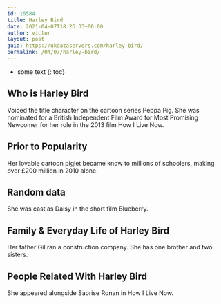 ```yaml
---
id: 16584
title: Harley Bird
date: 2021-04-07T18:26:33+00:00
author: victor
layout: post
guid: https://ukdataservers.com/harley-bird/
permalink: /04/07/harley-bird/
---
```


* some text
{: toc}


## Who is Harley Bird



Voiced the title character on the cartoon series Peppa Pig. She was nominated for a British Independent Film Award for Most Promising Newcomer for her role in the 2013 film How I Live Now.  

                
                
                
## Prior to Popularity



Her lovable cartoon piglet became know to millions of schoolers, making over £200 million in 2010 alone. 

                
                
                
## Random data



She was cast as Daisy in the short film Blueberry. 

                
                
                
## Family & Everyday Life of Harley Bird



Her father Gil ran a construction company. She has one brother and two sisters.

                
                
                
## People Related With Harley Bird



She appeared alongside Saorise Ronan in How I Live Now. 

                
              
            
          
          
          